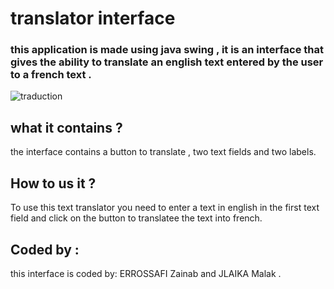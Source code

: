 # translator interface 
### this application is made using java swing , it is an interface that gives the ability to translate an english text entered by the user to a french text .
![traduction](https://user-images.githubusercontent.com/128975836/227808966-54bec5e5-944d-4d42-9e21-c67db8c35427.jpeg)
## what it contains ?
the interface contains a button to translate , two text fields and two labels.
## How to us it ?
To use this text translator you need to enter a text in english in the first text field and click on the button to translatee the text into french.
## Coded by :
this interface is coded by: ERROSSAFI Zainab and JLAIKA Malak .
